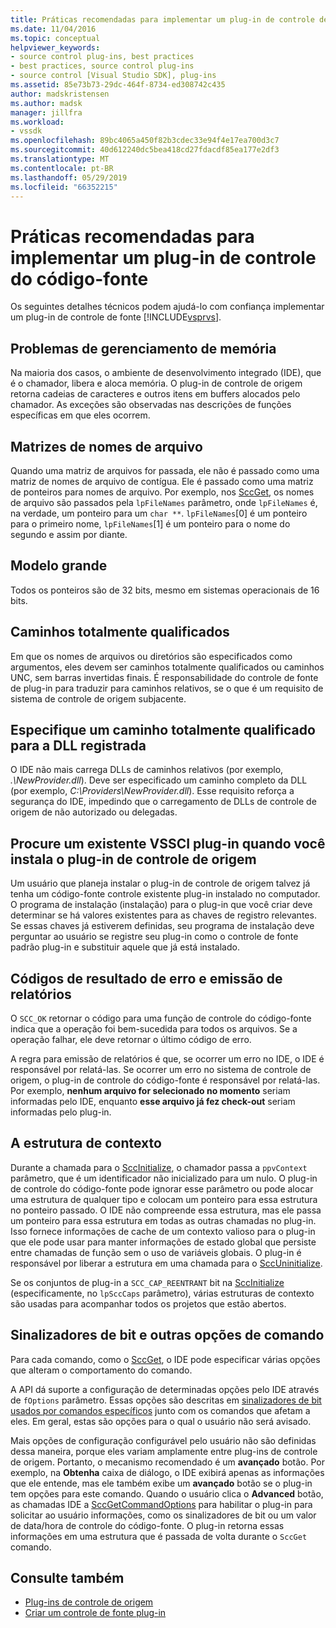 ```yaml
---
title: Práticas recomendadas para implementar um plug-in de controle de origem | Microsoft Docs
ms.date: 11/04/2016
ms.topic: conceptual
helpviewer_keywords:
- source control plug-ins, best practices
- best practices, source control plug-ins
- source control [Visual Studio SDK], plug-ins
ms.assetid: 85e73b73-29dc-464f-8734-ed308742c435
author: madskristensen
ms.author: madsk
manager: jillfra
ms.workload:
- vssdk
ms.openlocfilehash: 89bc4065a450f82b3cdec33e94f4e17ea700d3c7
ms.sourcegitcommit: 40d612240dc5bea418cd27fdacdf85ea177e2df3
ms.translationtype: MT
ms.contentlocale: pt-BR
ms.lasthandoff: 05/29/2019
ms.locfileid: "66352215"
---
```

# <a name="best-practices-for-implementing-a-source-control-plug-in"></a>Práticas recomendadas para implementar um plug-in de controle do código-fonte
Os seguintes detalhes técnicos podem ajudá-lo com confiança implementar um plug-in de controle de fonte [!INCLUDE[vsprvs](../code-quality/includes/vsprvs_md.md)].

## <a name="memory-management-issues"></a>Problemas de gerenciamento de memória
 Na maioria dos casos, o ambiente de desenvolvimento integrado (IDE), que é o chamador, libera e aloca memória. O plug-in de controle de origem retorna cadeias de caracteres e outros itens em buffers alocados pelo chamador. As exceções são observadas nas descrições de funções específicas em que eles ocorrem.

## <a name="arrays-of-file-names"></a>Matrizes de nomes de arquivo
 Quando uma matriz de arquivos for passada, ele não é passado como uma matriz de nomes de arquivo de contígua. Ele é passado como uma matriz de ponteiros para nomes de arquivo. Por exemplo, nos [SccGet](../extensibility/sccget-function.md), os nomes de arquivo são passados pela `lpFileNames` parâmetro, onde `lpFileNames` é, na verdade, um ponteiro para um `char **`. `lpFileNames`[0] é um ponteiro para o primeiro nome, `lpFileNames`[1] é um ponteiro para o nome do segundo e assim por diante.

## <a name="large-model"></a>Modelo grande
 Todos os ponteiros são de 32 bits, mesmo em sistemas operacionais de 16 bits.

## <a name="fully-qualified-paths"></a>Caminhos totalmente qualificados
 Em que os nomes de arquivos ou diretórios são especificados como argumentos, eles devem ser caminhos totalmente qualificados ou caminhos UNC, sem barras invertidas finais. É responsabilidade do controle de fonte de plug-in para traduzir para caminhos relativos, se o que é um requisito de sistema de controle de origem subjacente.

## <a name="specify-a-fully-qualified-path-for-the-registered-dll"></a>Especifique um caminho totalmente qualificado para a DLL registrada
 O IDE não mais carrega DLLs de caminhos relativos (por exemplo, *.\NewProvider.dll*). Deve ser especificado um caminho completo da DLL (por exemplo, *C:\Providers\NewProvider.dll*). Esse requisito reforça a segurança do IDE, impedindo que o carregamento de DLLs de controle de origem de não autorizado ou delegadas.

## <a name="check-for-an-existing-vssci-plug-in-when-you-install-your-source-control-plug-in"></a>Procure um existente VSSCI plug-in quando você instala o plug-in de controle de origem
 Um usuário que planeja instalar o plug-in de controle de origem talvez já tenha um código-fonte controle existente plug-in instalado no computador. O programa de instalação (instalação) para o plug-in que você criar deve determinar se há valores existentes para as chaves de registro relevantes. Se essas chaves já estiverem definidas, seu programa de instalação deve perguntar ao usuário se registre seu plug-in como o controle de fonte padrão plug-in e substituir aquele que já está instalado.

## <a name="error-result-codes-and-reporting"></a>Códigos de resultado de erro e emissão de relatórios
 O `SCC_OK` retornar o código para uma função de controle do código-fonte indica que a operação foi bem-sucedida para todos os arquivos. Se a operação falhar, ele deve retornar o último código de erro.

 A regra para emissão de relatórios é que, se ocorrer um erro no IDE, o IDE é responsável por relatá-las. Se ocorrer um erro no sistema de controle de origem, o plug-in de controle do código-fonte é responsável por relatá-las. Por exemplo, **nenhum arquivo for selecionado no momento** seriam informadas pelo IDE, enquanto **esse arquivo já fez check-out** seriam informadas pelo plug-in.

## <a name="the-context-structure"></a>A estrutura de contexto
 Durante a chamada para o [SccInitialize](../extensibility/sccinitialize-function.md), o chamador passa a `ppvContext` parâmetro, que é um identificador não inicializado para um nulo. O plug-in de controle do código-fonte pode ignorar esse parâmetro ou pode alocar uma estrutura de qualquer tipo e colocam um ponteiro para essa estrutura no ponteiro passado. O IDE não compreende essa estrutura, mas ele passa um ponteiro para essa estrutura em todas as outras chamadas no plug-in. Isso fornece informações de cache de um contexto valioso para o plug-in que ele pode usar para manter informações de estado global que persiste entre chamadas de função sem o uso de variáveis globais. O plug-in é responsável por liberar a estrutura em uma chamada para o [SccUninitialize](../extensibility/sccuninitialize-function.md).

 Se os conjuntos de plug-in a `SCC_CAP_REENTRANT` bit na [SccInitialize](../extensibility/sccinitialize-function.md) (especificamente, no `lpSccCaps` parâmetro), várias estruturas de contexto são usadas para acompanhar todos os projetos que estão abertos.

## <a name="bitflags-and-other-command-options"></a>Sinalizadores de bit e outras opções de comando
 Para cada comando, como o [SccGet](../extensibility/sccget-function.md), o IDE pode especificar várias opções que alteram o comportamento do comando.

 A API dá suporte a configuração de determinadas opções pelo IDE através de `fOptions` parâmetro. Essas opções são descritas em [sinalizadores de bit usados por comandos específicos](../extensibility/bitflags-used-by-specific-commands.md) junto com os comandos que afetam a eles. Em geral, estas são opções para o qual o usuário não será avisado.

 Mais opções de configuração configurável pelo usuário não são definidas dessa maneira, porque eles variam amplamente entre plug-ins de controle de origem. Portanto, o mecanismo recomendado é um **avançado** botão. Por exemplo, na **Obtenha** caixa de diálogo, o IDE exibirá apenas as informações que ele entende, mas ele também exibe um **avançado** botão se o plug-in tem opções para este comando. Quando o usuário clica o **Advanced** botão, as chamadas IDE a [SccGetCommandOptions](../extensibility/sccgetcommandoptions-function.md) para habilitar o plug-in para solicitar ao usuário informações, como os sinalizadores de bit ou um valor de data/hora de controle do código-fonte. O plug-in retorna essas informações em uma estrutura que é passada de volta durante o `SccGet` comando.

## <a name="see-also"></a>Consulte também
- [Plug-ins de controle de origem](../extensibility/source-control-plug-ins.md)
- [Criar um controle de fonte plug-in](../extensibility/internals/creating-a-source-control-plug-in.md)